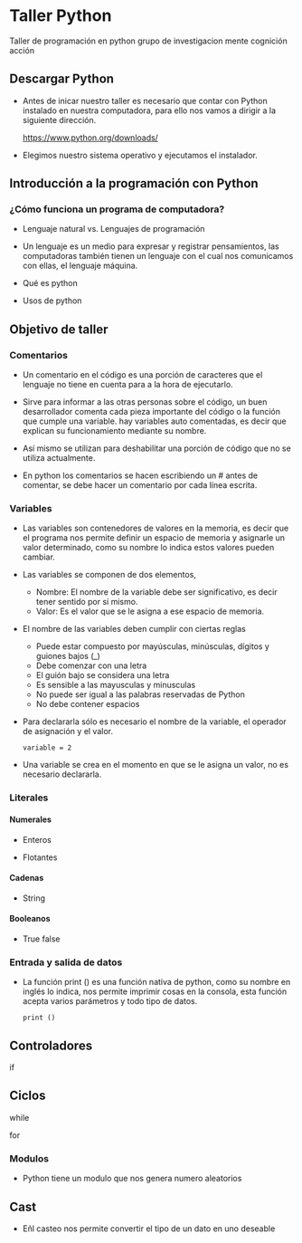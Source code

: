 # Taller Python
Taller de programación en python grupo de investigacion mente cognición acción

## Descargar Python
- Antes de inicar nuestro taller es necesario que contar con Python instalado en nuestra computadora, para ello nos vamos a dirigir a la siguiente dirección.

    https://www.python.org/downloads/

- Elegimos nuestro sistema operativo y ejecutamos el instalador.

## Introducción a la programación con Python
### ¿Cómo funciona un programa de computadora?


- Lenguaje natural vs. Lenguajes de programación

- Un lenguaje es un medio para expresar y registrar pensamientos, las computadoras también tienen un lenguaje con el cual nos comunicamos con ellas, el lenguaje máquina.

- Qué es python
- Usos de python

## Objetivo de taller

### Comentarios 

- Un comentario en el código es una porción de caracteres que el lenguaje no tiene  en cuenta para a la hora de ejecutarlo.

- Sirve para informar a las otras personas sobre el código, un buen desarrollador comenta cada pieza importante del código o la función que cumple una variable. hay variables auto comentadas, es decir que explican su funcionamiento mediante su nombre.

- Así mismo se utilizan para deshabilitar una porción de código que no se utiliza actualmente.

- En python los comentarios se hacen escribiendo un # antes de comentar, se debe hacer un comentario por cada línea escrita.

### Variables

- Las variables son contenedores de valores en la memoria, es decir que el programa nos permite definir un espacio de memoria y asignarle un valor determinado, como su nombre lo indica estos valores pueden cambiar.

- Las variables se componen de dos elementos, 
    - Nombre: El nombre de la variable debe ser significativo, es decir tener sentido por sí mismo.
    - Valor: Es el valor que se le asigna a ese espacio de memoria.

- El nombre de las variables deben cumplir con ciertas reglas

    - Puede estar compuesto por mayúsculas, minúsculas, dígitos y guiones bajos (_)
    - Debe comenzar con una letra
    - El guión bajo se considera una letra
    - Es sensible a las mayusculas y minusculas
    - No puede ser igual a las palabras reservadas de Python
    - No debe contener espacios

- Para declararla sólo es necesario el nombre de la variable,  el operador de asignación y el valor.

    ```
    variable = 2
    ```
- Una variable se crea en el momento en que se le asigna un valor, no es necesario declararla.

### Literales

#### Numerales
- Enteros

- Flotantes

#### Cadenas
- String 
#### Booleanos

- True false

### Entrada y salida de datos

- La función print () es una función nativa de python, como su nombre en inglés lo indica, nos permite imprimir cosas en la consola, esta función acepta varios parámetros y todo tipo de datos.

    ```
    print ()
    ```

## Controladores
if
## Ciclos
while

for 
### Modulos
- Python tiene un modulo que nos genera numero aleatorios

## Cast 
- Eñl casteo nos permite convertir el tipo de un dato en uno deseable
